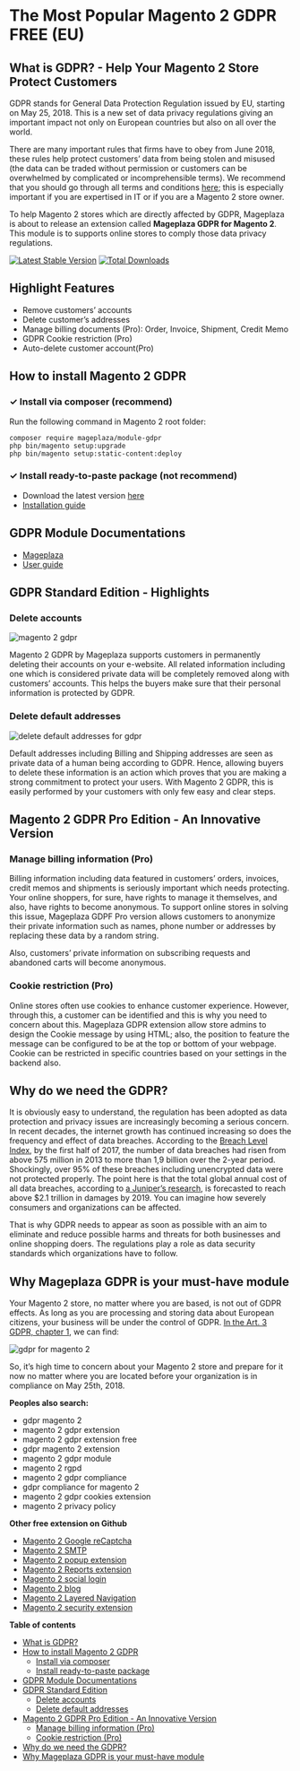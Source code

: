 # The Most Popular Magento 2 GDPR FREE (EU)

## What is GDPR? - Help Your Magento 2 Store Protect Customers
GDPR stands for General Data Protection Regulation issued by EU, starting on May 25, 2018. This is a new set of data privacy regulations giving an important impact not only on European countries but also on all over the world.

There are many important rules that firms have to obey from June 2018, these rules help protect customers’ data from being stolen and misused (the data can be traded without permission or customers can be overwhelmed by complicated or incomprehensible terms). We recommend that you should go through all terms and conditions [here](https://www.eugdpr.org/); this is especially important if you are expertised in IT or if you are a Magento 2 store owner.

To help Magento 2 stores which are directly affected by GDPR, Mageplaza is about to release an extension called **Mageplaza GDPR for Magento 2**. This module is to supports online stores to comply those data privacy regulations.

[![Latest Stable Version](https://poser.pugx.org/mageplaza/module-gdpr/v/stable)](https://packagist.org/packages/mageplaza/module-gdpr)
[![Total Downloads](https://poser.pugx.org/mageplaza/module-gdpr/downloads)](https://packagist.org/packages/mageplaza/module-gdpr)

## Highlight Features
- Remove customers’ accounts
- Delete customer’s addresses
- Manage billing documents (Pro): Order, Invoice, Shipment, Credit Memo
- GDPR Cookie restriction (Pro)
- Auto-delete customer account(Pro)


## How to install Magento 2 GDPR


### ✓ Install via composer (recommend)
Run the following command in Magento 2 root folder:

```
composer require mageplaza/module-gdpr
php bin/magento setup:upgrade
php bin/magento setup:static-content:deploy
```
### ✓ Install ready-to-paste package (not recommend)

- Download the latest version [here](https://www.mageplaza.com/magento-2-gdpr-extension/)
-  [Installation guide](https://www.mageplaza.com/install-magento-2-extension/)

## GDPR Module Documentations
- [Mageplaza](https://www.mageplaza.com)
- [User guide](http://docs.mageplaza.com/gdpr/)

## GDPR Standard Edition - Highlights

### Delete accounts
![magento 2 gdpr](https://i.imgur.com/5DYdNyN.png)

Magento 2 GDPR by Mageplaza supports customers in permanently deleting their accounts on your e-website. All related information including one which is considered private data will be completely removed along with customers’ accounts. This helps the buyers make sure that their personal information is protected by GDPR.

### Delete default addresses

![delete default addresses for gdpr](https://i.imgur.com/rlbuMfk.png)

Default addresses including Billing and Shipping addresses are seen as private data of a human being according to GDPR. Hence, allowing buyers to delete these information is an action which proves that you are making a strong commitment to protect your users. With Magento 2 GDPR, this is easily performed by your customers with only few easy and clear steps.

## Magento 2 GDPR Pro Edition - An Innovative Version

### Manage billing information (Pro)
Billing information including data featured in customers’ orders, invoices, credit memos and shipments is seriously important which needs protecting. Your online shoppers, for sure, have rights to manage it themselves, and also, have rights to become anonymous. To support online stores in solving this issue, Mageplaza GDPF Pro version allows customers to anonymize their private information such as names, phone number or addresses by replacing these data by a random string.

Also, customers’ private information on subscribing requests and abandoned carts will become anonymous.  

### Cookie restriction (Pro)
Online stores often use cookies to enhance customer experience. However, through this, a customer can be identified and this is why you need to concern about this. Mageplaza GDPR extension allow store admins to design the Cookie message by using HTML; also, the position to feature the message can be configured to be at the top or bottom of your webpage. Cookie can be restricted in specific countries based on your settings in the backend also.



## Why do we need the GDPR?
It is obviously easy to understand, the regulation has been adopted as data protection and privacy issues are increasingly becoming a serious concern. In recent decades, the internet growth has continued increasing so does the frequency and effect of data breaches. According to the [Breach Level Index](https://breachlevelindex.com/assets/Breach-Level-Index-Report-H1-2017-Gemalto.pdf), by the first half of 2017, the number of data breaches had risen from above 575 million in 2013 to more than 1,9 billion over the 2-year period. Shockingly, over 95% of these breaches including unencrypted data were not protected properly. The point here is that the total global annual cost of all data breaches, according to [a Juniper’s research](https://www.juniperresearch.com/press/press-releases/cybercrime-cost-businesses-over-2trillion), is forecasted to reach above $2.1 trillion in damages by 2019. You can imagine how severely consumers and organizations can be affected.

That is why GDPR needs to appear as soon as possible with an aim to eliminate and reduce possible harms and threats for both businesses and online shopping doers. The regulations play a role as data security standards which organizations have to follow. 

## Why Mageplaza GDPR is your must-have module
Your Magento 2 store, no matter where you are based, is not out of GDPR effects. As long as you are processing and storing data about European citizens, your business will be under the control of GDPR. [In the Art. 3 GDPR, chapter 1](https://gdpr-info.eu/art-3-gdpr/), we can find: 

![gdpr for magento 2](https://i.imgur.com/9tp5P7q.png)

So, it’s high time to concern about your Magento 2 store and prepare for it now no matter where you are located before your organization is in compliance on May 25th, 2018.



**Peoples also search:**
- gdpr magento 2
- magento 2 gdpr extension
- magento 2 gdpr extension free
- gdpr magento 2 extension
- magento 2 gdpr module
- magento 2 rgpd
- magento 2 gdpr compliance
- gdpr compliance for magento 2
- magento 2 gdpr cookies extension
- magento 2 privacy policy


**Other free extension on Github**
- [Magento 2 Google reCaptcha](https://github.com/mageplaza/magento-2-google-recaptcha)
- [Magento 2 SMTP](https://github.com/mageplaza/magento-2-smtp)
- [Magento 2 popup extension](https://github.com/mageplaza/magento-2-better-popup)
- [Magento 2 Reports extension](https://github.com/mageplaza/magento-2-reports)
- [Magento 2 social login](https://github.com/mageplaza/magento-2-social-login)
- [Magento 2 blog](https://github.com/mageplaza/magento-2-blog)
- [Magento 2 Layered Navigation](https://github.com/mageplaza/magento-2-ajax-layered-navigation)
- [Magento 2 security extension](https://github.com/mageplaza/magento-2-security)

**Table of contents**
- [What is GDPR?](#what-is-gdpr---help-your-magento-2-store-protect-customers)
- [How to install Magento 2 GDPR](#how-to-install-magento-2-gdpr)
  - [Install via composer](#-install-via-composer-recommend)
  - [Install ready-to-paste package](#-install-ready-to-paste-package-not-recommend)
- [GDPR Module Documentations](#gdpr-module-documentations)
- [GDPR Standard Edition](#gdpr-standard-edition---highlights)
  - [Delete accounts](#delete-accounts)
  - [Delete default addresses](#delete-default-addresses)
- [Magento 2 GDPR Pro Edition - An Innovative Version](#magento-2-gdpr-pro-edition---an-innovative-version)
  - [Manage billing information (Pro)](#manage-billing-information-pro)
  - [Cookie restriction (Pro)](#cookie-restriction-pro)
- [Why do we need the GDPR?](#why-do-we-need-the-gdpr)
- [Why Mageplaza GDPR is your must-have module](#why-mageplaza-gdpr-is-your-must-have-module)

